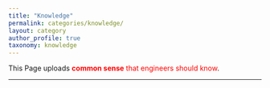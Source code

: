 ```yaml
---
title: "Knowledge"
permalink: categories/knowledge/
layout: category
author_profile: true
taxonomy: knowledge
---
```


This Page uploads <span style="color:red"><b>common sense</b> that engineers should know</span>.  

* * *



